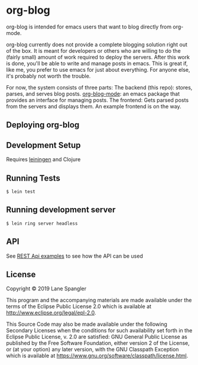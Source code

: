 # org-blog

org-blog is intended for emacs users that want to blog directly from org-mode.

org-blog currently does not provide a complete blogging solution right out of the box. It is meant for developers or others who are willing to do the (fairly small) amount of work required to deploy the servers. After this work is done, you'll be able to write and manage posts in emacs. This is great if, like me, you prefer to use emacs for just about everything. For anyone else, it's probably not worth the trouble.

For now, the system consists of three parts:
The backend (this repo): stores, parses, and serves blog posts.
[org-blog-mode](https://github.com/lane-s/org-blog-mode): an emacs package that provides an interface for managing posts.
The frontend: Gets parsed posts from the servers and displays them. An example frontend is on the way.

## Deploying org-blog 

## Development Setup

Requires [leiningen](https://leiningen.org/) and Clojure

## Running Tests

    $ lein test

## Running development server

    $ lein ring server headless

## API

See [REST Api examples](./api_examples.http) to see how the API can be used

## License

Copyright © 2019 Lane Spangler

This program and the accompanying materials are made available under the
terms of the Eclipse Public License 2.0 which is available at
http://www.eclipse.org/legal/epl-2.0.

This Source Code may also be made available under the following Secondary
Licenses when the conditions for such availability set forth in the Eclipse
Public License, v. 2.0 are satisfied: GNU General Public License as published by
the Free Software Foundation, either version 2 of the License, or (at your
option) any later version, with the GNU Classpath Exception which is available
at https://www.gnu.org/software/classpath/license.html.

